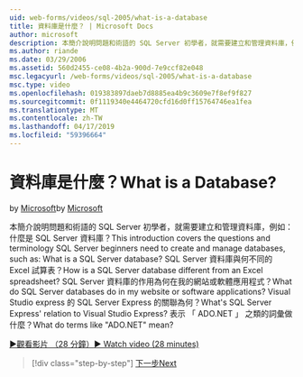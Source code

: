 ```yaml
---
uid: web-forms/videos/sql-2005/what-is-a-database
title: 資料庫是什麼？ | Microsoft Docs
author: microsoft
description: 本簡介說明問題和術語的 SQL Server 初學者，就需要建立和管理資料庫，例如：什麼是 SQL Server 資料庫？ 如何...
ms.author: riande
ms.date: 03/29/2006
ms.assetid: 560d2455-ce08-4b2a-900d-7e9ccf82e048
msc.legacyurl: /web-forms/videos/sql-2005/what-is-a-database
msc.type: video
ms.openlocfilehash: 019383897daeb7d8885ea4b9c3609e7f8ef9f827
ms.sourcegitcommit: 0f1119340e4464720cfd16d0ff15764746ea1fea
ms.translationtype: MT
ms.contentlocale: zh-TW
ms.lasthandoff: 04/17/2019
ms.locfileid: "59396664"
---
```

# <a name="what-is-a-database"></a><span data-ttu-id="39c87-105">資料庫是什麼？</span><span class="sxs-lookup"><span data-stu-id="39c87-105">What is a Database?</span></span>

<span data-ttu-id="39c87-106">by [Microsoft](https://github.com/microsoft)</span><span class="sxs-lookup"><span data-stu-id="39c87-106">by [Microsoft](https://github.com/microsoft)</span></span>

<span data-ttu-id="39c87-107">本簡介說明問題和術語的 SQL Server 初學者，就需要建立和管理資料庫，例如：什麼是 SQL Server 資料庫？</span><span class="sxs-lookup"><span data-stu-id="39c87-107">This introduction covers the questions and terminology SQL Server beginners need to create and manage databases, such as: What is a SQL Server database?</span></span> <span data-ttu-id="39c87-108">SQL Server 資料庫與何不同的 Excel 試算表？</span><span class="sxs-lookup"><span data-stu-id="39c87-108">How is a SQL Server database different from an Excel spreadsheet?</span></span> <span data-ttu-id="39c87-109">SQL Server 資料庫的作用為何在我的網站或軟體應用程式？</span><span class="sxs-lookup"><span data-stu-id="39c87-109">What do SQL Server databases do in my website or software applications?</span></span> <span data-ttu-id="39c87-110">Visual Studio express 的 SQL Server Express 的關聯為何？</span><span class="sxs-lookup"><span data-stu-id="39c87-110">What's SQL Server Express' relation to Visual Studio Express?</span></span> <span data-ttu-id="39c87-111">表示 「 ADO.NET 」 之類的詞彙做什麼？</span><span class="sxs-lookup"><span data-stu-id="39c87-111">What do terms like "ADO.NET" mean?</span></span>

[<span data-ttu-id="39c87-112">&#9654;觀看影片 （28 分鐘）</span><span class="sxs-lookup"><span data-stu-id="39c87-112">&#9654; Watch video (28 minutes)</span></span>](https://channel9.msdn.com/Blogs/ASP-NET-Site-Videos/what-is-a-database)

> [!div class="step-by-step"]
> [<span data-ttu-id="39c87-113">下一步</span><span class="sxs-lookup"><span data-stu-id="39c87-113">Next</span></span>](understanding-database-tables-and-records.md)
